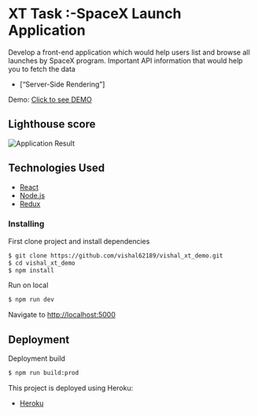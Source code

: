 # XT Task :-SpaceX Launch Application 

Develop a front-end application which would help users list and browse all launches by SpaceX program.
Important API information that would help you to fetch the data
- [“Server-Side Rendering”]

Demo: [Click to see DEMO](https://demovishal.herokuapp.com/)

## Lighthouse score 
![Application Result]()

## Technologies Used

- [React](https://reactjs.org/)
- [Node.js](https://nodejs.org/)
- [Redux](https://redux.js.org/)
	
### Installing

First clone project and install dependencies

```sh
$ git clone https://github.com/vishal62189/vishal_xt_demo.git
$ cd vishal_xt_demo
$ npm install
```

Run on local

```sh
$ npm run dev
```

Navigate to [http://localhost:5000](http://localhost:5000)

## Deployment

Deployment build

```sh
$ npm run build:prod
```

This project is deployed using Heroku:

- [Heroku](https://www.heroku.com/)

